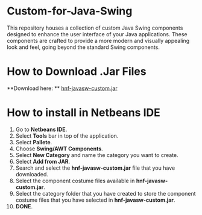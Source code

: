# Custom-for-Java-Swing
This repository houses a collection of custom Java Swing components designed to enhance the user interface of your Java applications. These components are crafted to provide a more modern and visually appealing look and feel, going beyond the standard Swing components.
# How to Download .Jar Files
**Download here: **
[hnf-javasw-custom.jar](https://github.com/Hnf77/Custom-for-Java-Swing/raw/master/dist/hnf-javasw-custom.jar)
# How to install in Netbeans IDE
1. Go to **Netbeans IDE**.
2. Select **Tools** bar in top of the application.
3. Select **Pallete**.
4. Choose **Swing/AWT Components**.
5. Select **New Category** and name the category you want to create.
6. Select **Add from JAR**.
7. Search and select the **hnf-javasw-custom.jar** file that you have downloaded.
8. Select the component costume files available in **hnf-javasw-custom.jar**.
9. Select the category folder that you have created to store the component costume files that you have selected in **hnf-javasw-custom.jar**.
10. **DONE**.
